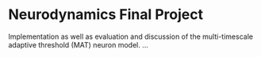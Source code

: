 # Neurodynamics Final Project
Implementation as well as evaluation and discussion of the multi-timescale adaptive threshold (MAT) neuron model. ...